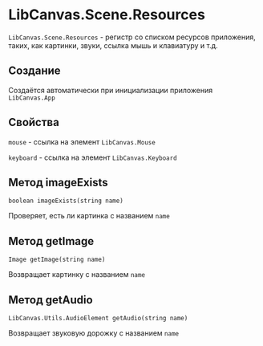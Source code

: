 LibCanvas.Scene.Resources
=========================

`LibCanvas.Scene.Resources` - регистр со списком ресурсов приложения, таких, как картинки, звуки, ссылка мышь и клавиатуру и т.д.

## Создание
Создаётся автоматически при инициализации приложения `LibCanvas.App`


## Свойства

`mouse` - ссылка на элемент `LibCanvas.Mouse`

`keyboard` - ссылка на элемент `LibCanvas.Keyboard`

## Метод imageExists

	boolean imageExists(string name)

Проверяет, есть ли картинка с названием `name`

## Метод getImage

	Image getImage(string name)

Возвращает картинку с названием `name`

## Метод getAudio

	LibCanvas.Utils.AudioElement getAudio(string name)

Возвращает звуковую дорожку с названием `name`

